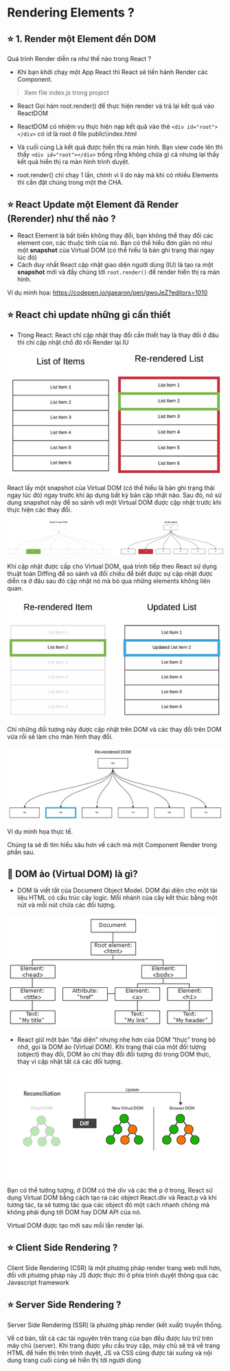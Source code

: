 # Rendering Elements ?

## ⭐  1. Render một Element đến DOM

Quá trình Render diễn ra như thế nào trong React ?
- Khi bạn khởi chạy một App React thì React sẽ tiến hành Render các Component.

> Xem file index.js trong project

- React Gọi hàm root.render() để thực hiện render và trả lại kết quả vào ReactDOM

- ReactDOM có nhiệm vụ thực hiện nạp kết quả vào thẻ `<div id="root"></div>` có id là root ở file public\index.html

- Và cuối cùng Là kết quả được hiển thị ra màn hình.
Bạn view code lên thì thấy `<div id="root"></div>` trống rỗng không chứa gì cả nhưng lại thấy kết quả hiển thị ra màn hình trình duyệt.

- root.render() chỉ chạy 1 lần, chính vì lí do này mà  khi có nhiều Elements thì cần đặt chúng trong một thẻ CHA.



## ⭐ React Update một Element đã Render (Rerender) như thế nào ?

- React Element là bất biến không thay đổi, bạn không thể thay đổi các element con, các thuộc tính của nó. Bạn có thể hiểu đơn giản nó như một **snapshot** của Virtual DOM (có thể hiểu là bản ghi trạng thái ngay lúc đó) 
- Cách duy nhất React cập nhật giao diện người dùng (IU) là tạo ra một **snapshot**  mới và đẩy chúng tới `root.render()` để render hiển thị ra màn hình.

Ví dụ minh họa: <https://codepen.io/gaearon/pen/gwoJeZ?editors=1010>


## ⭐ React chỉ update những gì cần thiết

- Trong React: React chỉ cập nhật thay đổi cần thiết hay là thay đổi ở đâu thì chỉ cập nhật chổ đó rồi Render lại IU

![render](img/render-1.webp)

React lấy một snapshot của Virtual DOM (có thể hiểu là bản ghi trạng thái ngay lúc đó) ngay trước khi áp dụng bất kỳ bản cập nhật nào. Sau đó, nó sử dụng snapshot này để so sánh với một Virtual DOM được cập nhật trước khi thực hiện các thay đổi.

![render](img/render-2.webp)

Khi cập nhật được cấp cho Virtual DOM, quá trình tiếp theo React sử dụng thuật toán Diffing để so sánh và đối chiếu để biết được sự cập nhật được diễn ra ở đâu sau đó cập nhật nó mà bỏ qua những elements không liên quan.

![render](img/render-3.webp)


Chỉ những đối tượng này được cập nhật trên DOM và các thay đổi trên DOM vừa rồi sẽ làm cho màn hình thay đổi.

![render](img/render-4.webp)




Ví dụ minh họa thực tế.

Chúng ta sẽ đi tìm hiểu sâu hơn về cách mà một Component Render trong phần sau.


## 🔶 DOM ảo (Virtual DOM) là gì?

- DOM là viết tắt của Document Object Model. DOM đại diện cho một tài liệu HTML có cấu trúc cây logic. Mỗi nhánh của cây kết thúc bằng một nút và mỗi nút chứa các đối tượng.

![html dom](img/html_dom.gif)

- React giữ một bản “đại diện” nhưng nhẹ hơn của DOM “thực” trong bộ nhớ, gọi là DOM ảo (Virtual DOM). Khi trạng thái của một đối tượng (object) thay đổi, DOM ảo chỉ thay đổi đối tượng đó trong DOM thực, thay vì cập nhật tất cả các đối tượng.

![html dom](img/dom-reactjs.jpg)


Bạn có thể tưởng tượng, ở DOM có thẻ div và các thẻ p ở trong, React sử dụng Virtual DOM bằng cách tạo ra các object React.div và React.p và khi tương tác, ta sẽ tương tác qua các object đó một cách nhanh chóng mà không phải đụng tới DOM hay DOM API của nó.

Virtual DOM được tạo mới sau mỗi lần render lại.

## ⭐  Client Side Rendering ?

Client Side Rendering (CSR) là một phương pháp render trang web mới hơn, đối với phương pháp này JS được thực thi ở phía trình duyệt thông qua các Javascript framework

## ⭐  Server Side Rendering ?

Server Side Rendering (SSR) là phương pháp render (kết xuất) truyền thống.

Về cơ bản, tất cả các tài nguyên trên trang của bạn đều được lưu trữ trên máy chủ (server). Khi trang được yêu cầu truy cập, máy chủ sẽ trả về trang HTML để hiển thị trên trình duyệt, JS và CSS cũng được tải xuống và nội dung trang cuối cùng sẽ hiển thị tới người dùng
